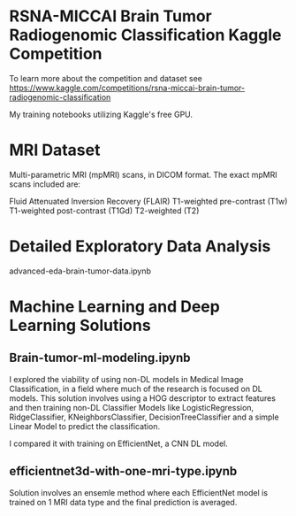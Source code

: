 # RSNA-MICCAI Brain Tumor Radiogenomic Classification Kaggle Competition

To learn more about the competition and dataset see
https://www.kaggle.com/competitions/rsna-miccai-brain-tumor-radiogenomic-classification

My training notebooks utilizing Kaggle's free GPU.

# MRI Dataset
Multi-parametric MRI (mpMRI) scans, in DICOM format. The exact mpMRI scans included are:

Fluid Attenuated Inversion Recovery (FLAIR)
T1-weighted pre-contrast (T1w)
T1-weighted post-contrast (T1Gd)
T2-weighted (T2)


# Detailed Exploratory Data Analysis 
advanced-eda-brain-tumor-data.ipynb

# Machine Learning and Deep Learning Solutions
## Brain-tumor-ml-modeling.ipynb
I explored the viability of using non-DL models in Medical Image Classification, in a field where much of the research is focused on DL models. This solution involves using a HOG descriptor to extract features and then training non-DL Classifier Models like LogisticRegression, RidgeClassifier, KNeighborsClassifier, DecisionTreeClassifier and a simple Linear Model to predict the classification.

I compared it with training on EfficientNet, a CNN DL model.


## efficientnet3d-with-one-mri-type.ipynb
Solution involves an ensemle method where each EfficientNet model is trained on 1 MRI data type and the final prediction is averaged.
